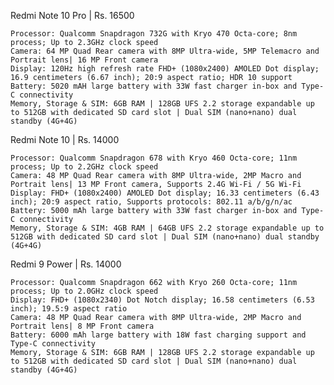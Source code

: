 Redmi Note 10 Pro | Rs. 16500

    Processor: Qualcomm Snapdragon 732G with Kryo 470 Octa-core; 8nm process; Up to 2.3GHz clock speed
    Camera: 64 MP Quad Rear camera with 8MP Ultra-wide, 5MP Telemacro and Portrait lens| 16 MP Front camera
    Display: 120Hz high refresh rate FHD+ (1080x2400) AMOLED Dot display; 16.9 centimeters (6.67 inch); 20:9 aspect ratio; HDR 10 support
    Battery: 5020 mAH large battery with 33W fast charger in-box and Type-C connectivity
    Memory, Storage & SIM: 6GB RAM | 128GB UFS 2.2 storage expandable up to 512GB with dedicated SD card slot | Dual SIM (nano+nano) dual standby (4G+4G)

Redmi Note 10 | Rs. 14000

    Processor: Qualcomm Snapdragon 678 with Kryo 460 Octa-core; 11nm process; Up to 2.2GHz clock speed
    Camera: 48 MP Quad Rear camera with 8MP Ultra-wide, 2MP Macro and Portrait lens| 13 MP Front camera, Supports 2.4G Wi-Fi / 5G Wi-Fi
    Display: FHD+ (1080x2400) AMOLED Dot display; 16.33 centimeters (6.43 inch); 20:9 aspect ratio, Supports protocols: 802.11 a/b/g/n/ac
    Battery: 5000 mAh large battery with 33W fast charger in-box and Type-C connectivity
    Memory, Storage & SIM: 4GB RAM | 64GB UFS 2.2 storage expandable up to 512GB with dedicated SD card slot | Dual SIM (nano+nano) dual standby (4G+4G)

Redmi 9 Power | Rs. 14000

    Processor: Qualcomm Snapdragon 662 with Kryo 260 Octa-core; 11nm process; Up to 2.0GHz clock speed
    Display: FHD+ (1080x2340) Dot Notch display; 16.58 centimeters (6.53 inch); 19.5:9 aspect ratio
    Camera: 48 MP Quad Rear camera with 8MP Ultra-wide, 2MP Macro and Portrait lens| 8 MP Front camera
    Battery: 6000 mAh large battery with 18W fast charging support and Type-C connectivity
    Memory, Storage & SIM: 6GB RAM | 128GB UFS 2.2 storage expandable up to 512GB with dedicated SD card slot | Dual SIM (nano+nano) dual standby (4G+4G)